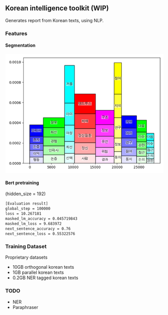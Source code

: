 ## Korean intelligence toolkit (WIP)

Generates report from Korean texts, using NLP. 

### Features

#### Segmentation
![Paragaraph segmentation based on topic](reports/의료윤리.png)

#### Bert pretraining
(hidden_size = 192)
```
[Evaluation result]
global_step = 100000
loss = 10.267181
masked_lm_accuracy = 0.045719843
masked_lm_loss = 9.683972
next_sentence_accuracy = 0.76
next_sentence_loss = 0.55322576
```

### Training Dataset
Proprietary datasets 
* 10GB orthogonal korean texts
* 1GB parallel korean texts
* 0.2GB NER tagged korean texts

### TODO 
* NER
* Paraphraser

